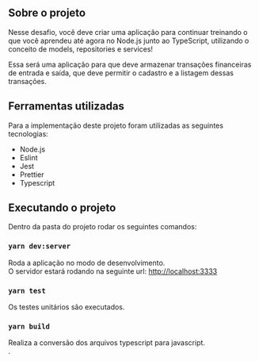 ## Sobre o projeto

Nesse desafio, você deve criar uma aplicação para continuar treinando o que você aprendeu até agora no Node.js junto ao TypeScript, utilizando o conceito de models, repositories e services!

Essa será uma aplicação para que deve armazenar transações financeiras de entrada e saída, que deve permitir o cadastro e a listagem dessas transações.

## Ferramentas utilizadas

Para a implementação deste projeto foram utilizadas as seguintes tecnologias:
* Node.js
* Eslint
* Jest
* Prettier 
* Typescript

## Executando o projeto

Dentro da pasta do projeto rodar os seguintes comandos:

### `yarn dev:server`

Roda a aplicação no modo de desenvolvimento.<br />
O servidor estará rodando na seguinte url: [http://localhost:3333](http://localhost:3333) 

### `yarn test`

Os testes unitários são executados.<br />

### `yarn build`

Realiza a conversão dos arquivos typescript para javascript.<br />.
